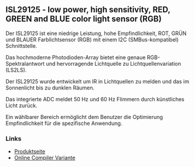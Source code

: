 ISL29125 - low power, high sensitivity, RED, GREEN and BLUE color light sensor (RGB)
------------------------------------------------------------------------------------

Der ISL29125 ist eine niedrige Leistung, hohe Empfindlichkeit, ROT, GRÜN und BLAUER Farblichtsensor (RGB) mit einem I2C (SMBus-kompatibel)
Schnittstelle. 

Das hochmoderne Photodioden-Array bietet eine genaue RGB-Spektralantwort und hervorragende Lichtquelle zu Lichtquellenvariation (LS2LS). 

Der ISL29125 wurde entwickelt um IR in Lichtquellen zu melden und das im Sonnenlicht bis zu dunklen Räumen. 

Das integrierte ADC meldet 50 Hz und 60 Hz Flimmern durch künstliches Licht zurück. 

Ein wählbarer Bereich ermöglicht dem Benutzer die Optimierung Empfindlichkeit für die spezifische Anwendung.

### Links

* [Produktseite](https://www.intersil.com/content/dam/Intersil/documents/isl2/isl29125.pdf)
* [Online Compiler Variante](https://os.mbed.com/teams/IoTKitV3/code/ISL29125/)
